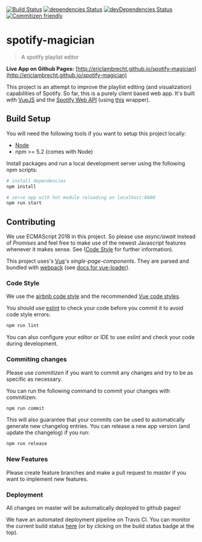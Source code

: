 [![Build Status](https://travis-ci.org/EricLambrecht/spotify-magician.svg?branch=master)](https://travis-ci.org/EricLambrecht/spotify-magician)
[![dependencies Status](https://david-dm.org/ericlambrecht/spotify-magician/status.svg)](https://david-dm.org/ericlambrecht/spotify-magician)
[![devDependencies Status](https://david-dm.org/ericlambrecht/spotify-magician/dev-status.svg)](https://david-dm.org/ericlambrecht/spotify-magician?type=dev)
[![Commitizen friendly](https://img.shields.io/badge/commitizen-friendly-brightgreen.svg)](http://commitizen.github.io/cz-cli/)

# spotify-magician

> A spotify playlist editor

**Live App on Github Pages:** 
[http://ericlambrecht.github.io/spotify-magician](http://ericlambrecht.github.io/spotify-magician)

This project is an attempt to improve the playlist editing (and visualization)
capabilities of Spotify. So far, this is a purely client based web app. It's built 
with [VueJS](https://vuejs.org/) and the 
[Spotify Web API](https://developer.spotify.com/documentation/web-api/) (using 
[this](https://github.com/JMPerez/spotify-web-api-js) wrapper).


## Build Setup

You will need the following tools if you want to setup this project locally:

- [Node](https://nodejs.org/en/download/)
- npm >= 5.2 (comes with Node)

Install packages and run a local development server using the following npm scripts:

``` bash
# install dependencies
npm install

# serve app with hot module reloading on localhost:8080
npm run start
```


## Contributing

We use ECMAScript 2018 in this project. So please use *async/await* instead of *Promises* and 
feel free to make use of the newest Javascript features whenever it makes sense. See 
([Code Style](#code-style) for further information). 

This project uses's [Vue](https://vuejs.org/)'s *single-page-components*. 
They are parsed and bundled with [webpack](https://webpack.js.org) 
(see [docs for vue-loader](http://vuejs.github.io/vue-loader)).

### Code Style

We use the [airbnb code style](https://github.com/airbnb/javascript) and the 
recommended [Vue code styles](https://github.com/vuejs/eslint-plugin-vue).

You should use [eslint](https://eslint.org/) to check your code before you commit it to avoid code style errors:

```bash
npm run lint
```

You can also configure your editor or IDE to use *eslint* and check your code during development.

### Commiting changes

Please use *commitizen* if you want to commit any changes and try to be as specific as necessary.

You can run the following command to commit your changes with commitizen:
```bash
npm run commit
```

This will also guarantee that your commits can be used to automatically generate new changelog entries.
You can release a new app version (and update the changelog) if you run:

```bash
npm run release
```

### New Features

Please create feature branches and make a pull request to *master* if you want to implement new features.

### Deployment
All changes on master will be automatically deployed to github pages!

We have an automated deployment pipeline on Travis CI. You can monitor the current build status 
[here](https://travis-ci.org/EricLambrecht/better-spotify-playlists) (or by clicking on the build status badge at the top).
